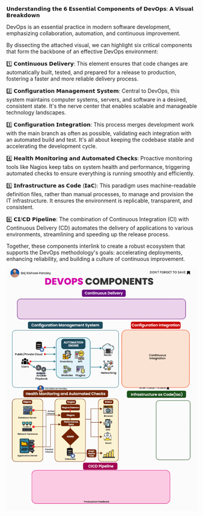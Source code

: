 𝗨𝗻𝗱𝗲𝗿𝘀𝘁𝗮𝗻𝗱𝗶𝗻𝗴 𝘁𝗵𝗲 𝟲 𝗘𝘀𝘀𝗲𝗻𝘁𝗶𝗮𝗹 𝗖𝗼𝗺𝗽𝗼𝗻𝗲𝗻𝘁𝘀 𝗼𝗳 𝗗𝗲𝘃𝗢𝗽𝘀: 𝗔 𝗩𝗶𝘀𝘂𝗮𝗹 𝗕𝗿𝗲𝗮𝗸𝗱𝗼𝘄𝗻  
  
DevOps is an essential practice in modern software development, emphasizing collaboration, automation, and continuous improvement.  
  
By dissecting the attached visual, we can highlight six critical components that form the backbone of an effective DevOps environment:  
  
1️⃣ 𝗖𝗼𝗻𝘁𝗶𝗻𝘂𝗼𝘂𝘀 𝗗𝗲𝗹𝗶𝘃𝗲𝗿𝘆: This element ensures that code changes are automatically built, tested, and prepared for a release to production, fostering a faster and more reliable delivery process.  
  
2️⃣ 𝗖𝗼𝗻𝗳𝗶𝗴𝘂𝗿𝗮𝘁𝗶𝗼𝗻 𝗠𝗮𝗻𝗮𝗴𝗲𝗺𝗲𝗻𝘁 𝗦𝘆𝘀𝘁𝗲𝗺: Central to DevOps, this system maintains computer systems, servers, and software in a desired, consistent state. It's the nerve center that enables scalable and manageable technology landscapes.  
  
3️⃣ 𝗖𝗼𝗻𝗳𝗶𝗴𝘂𝗿𝗮𝘁𝗶𝗼𝗻 𝗜𝗻𝘁𝗲𝗴𝗿𝗮𝘁𝗶𝗼𝗻: This process merges development work with the main branch as often as possible, validating each integration with an automated build and test. It's all about keeping the codebase stable and accelerating the development cycle.  
  
4️⃣ 𝗛𝗲𝗮𝗹𝘁𝗵 𝗠𝗼𝗻𝗶𝘁𝗼𝗿𝗶𝗻𝗴 𝗮𝗻𝗱 𝗔𝘂𝘁𝗼𝗺𝗮𝘁𝗲𝗱 𝗖𝗵𝗲𝗰𝗸𝘀: Proactive monitoring tools like Nagios keep tabs on system health and performance, triggering automated checks to ensure everything is running smoothly and efficiently.  
  
5️⃣ 𝗜𝗻𝗳𝗿𝗮𝘀𝘁𝗿𝘂𝗰𝘁𝘂𝗿𝗲 𝗮𝘀 𝗖𝗼𝗱𝗲 (𝗜𝗮𝗖): This paradigm uses machine-readable definition files, rather than manual processes, to manage and provision the IT infrastructure. It ensures the environment is replicable, transparent, and consistent.  
  
6️⃣ 𝗖𝗜/𝗖𝗗 𝗣𝗶𝗽𝗲𝗹𝗶𝗻𝗲: The combination of Continuous Integration (CI) with Continuous Delivery (CD) automates the delivery of applications to various environments, streamlining and speeding up the release process.  
  
Together, these components interlink to create a robust ecosystem that supports the DevOps methodology's goals: accelerating deployments, enhancing reliability, and building a culture of continuous improvement.

![](media/20240209085837.png)
